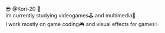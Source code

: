 :sunglasses: @Kori-20 :ice_cube: <br/>
Im currently studying videogames:joystick: and multimedia:movie_camera: <br/>
I work mostly on game coding:video_game: and visual effects for games:sparkles: <br/>


<!---
Kori-20/Kori-20 is a ✨ special ✨ repository because its `README.md` (this file) appears on your GitHub profile.
You can click the Preview link to take a look at your changes.
--->
